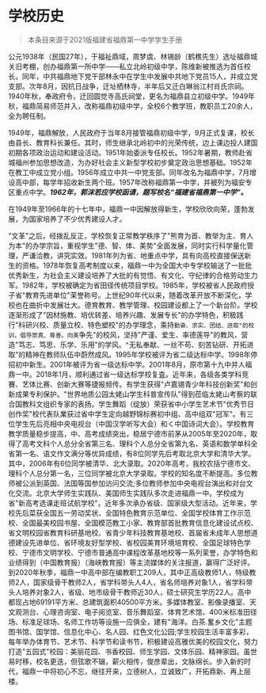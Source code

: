 # 学校历史

> 本条目来源于2021版福建省福鼎第一中学学生手册

公元1938年（民国27年），于福祉鼎域，周梦虞、林锡龄（鹤樵先生）选址福鼎城关旧考棚，创办福鼎第一所中学——私立北岭初级中学，陈维新被推选为首任校长。同年，中共福鼎地下党干部林永中在学生中发展中共地下党员15人，并成立党支部。次年8月，因抗日战争，迁址栖林寺，半年后又迁白琳翁江村肖氏宗祠。1940年秋，奉政府令，迁回圆觉寺高氏祠堂，更名为福鼎县立初级中学。1949年秋，福鼎简易师范并入，改称福鼎初级中学，全校6个教学班，教职员工20余人，全为聘任制。

1949年，福鼎解放，人民政府于当年8月接管福鼎初级中学，9月正式复课，校长由县长、教育科长兼任。其时，师生继承北岭初中的光荣传统，边上课边投人建国初期各项政治运动和建设活动。1951年始委派专任校长。1952年暑期，教师赴省城福州参加思想改造，为办好社会主义新型学校初步奠定政治思想基础。1952年在教工中成立党小组。1956年成立中共一中党支部。同年改名为福鼎中学，7月增设高中部，每学年招收新生两个班。1957年改称福鼎第一中学，并被列为福安专区重点中学。***1962年，郭沫若应学校函请，题写校名“福建省福鼎第一中学”。***

在1949年至1966年的十七年中，福鼎一中因解放得新生，学校欣欣向荣，蓬勃发展，为国家培养了不少优秀建设人才。

"文革"之后，经拨乱反正，学校恢复正常教学秩序了"熊育为首、教举为主、育人为本"的办学宗旨，重视学生"德、智、体、美势"全面发展，同时实行科学量化管理，严谦洽教，讲究实效。1981年列为省、地重点中学，具有向高校直接保送新生的资格。1978年恢复高考制度以来，福鼎一中为全国大中专学校输送了一批批优秀新生，为社会主义建设培养了大批的有觉悟、有文化、守纪律的合格劳动生力军。1982年，学校被确定为省田径传统项目学校。1985年，学校被省人民政府授子省"教育先进单位"茉誉称号。上世纪90年代以来，随着改革开放不断深化，学校也在曲折中发展壮大。德育教育、教学管理、校园建设都上了一个新台阶。学校逐渐形成了"因材施教、培优转差、培养兴趣、发展专长"的办学特色，积极践行"科研兴校、质量立校、特色塑校"的办学理念，乘持`勤奋、求实、团结、进取"的校训，倡导崇真、尊善。向美`争先"的校风，坚持"严谨、爱生、率德莲导"的教风，营造"笃志、笃思、乐学、乐用"的学风。^无私奉献、一丝不苟、刻苦钻研、开拓进取"的精神在教师队伍中蔚然成风。1995年学校被评为省二级达标中学。1998年停招初中新生。2001年被评为省一级达标中学。2001年8月，原市第十九中并人福鼎一中。2018年1月，顺利通过省一级达标学校复査。近年来，各级各类学科竞賽、艺体比赛、创新大赛等捷报频传。有学生获得"卢嘉锡青少年科技创新奖"和创新成果专利保护。"世界地质公园太姥山学生科普宣传队"得到莅临太姥山考察的联合国教科文组织专家的表扬。学生舞蹈（绽放）荣获省中小学生艺术节"优秀节日创作奖"校代表队業获过省中学生定向越野锦标赛初中组、高中组双"冠军"。有三位学生先后亮相中央电视台（中国汉学听写大会）和く中国诗词大会）。学校教育教学质量稳步提高，中、高考成绩突出，稳居宁德市前茅从2005年至2020年，取得了高考文科个人总分全省第三名、理科个人总分全省第九名、英语和数学单科全省第一名、语文作文满分等优异成绩，有8位同学先后考取北京大学和清华大学。其中，2006年有6位同学被清华、北大录取。2020年高考，我校农括宁德市文、理科个人总分第一名，三位同学被北京大学录取。学校的知名度不断提高。多位教师被公派到英国、法国等国参加访问交流;多位教师参加中央电视台演出和对台文化交流。北京大学师生实践队、美国师生实践队多次走进福鼎一中。学校成为省"新高考选课走班试航学校"。近年多次承办省级、国家级大型活动。近年来，学校先后菜获全国五一劳动奖状、全国特色教育示范单位、全国学校体育工作示范校、全国最美校园书屋、全国模范教工小家、教育部首批教育信息化建设试点校、省文明校园省教育科研基地校、省青少年科技教育基地校、首届省未成年人思想道德建设先进单位、省环境友好型学校、省校园美育环境培育校、全国足球特色学校、宁德市文明学校、宁德市普通高中课程改革基地校等一系列茉誉，办学特色和业绩得到（中国教育报）（海峡教育报）等主流媒体的关注报道，赢得广泛好评。到2020年秋季，福鼎一中高中部在编教职工209人，其中正高级教师1人，特级教师2人，国家级骨干教师2人，省学科带头人4人，省名师培养对象1人，省学科带头人培养对象2人，省级、地市级骨干教师近30人，硕士研究生学历22人。高中都现占地69191平方米、总建筑面积40500平方米。多媒体教室、影像录播室、天文观测台、心理咨询室、电子阅览室、音乐舞蹈室、体育艺术馆、400米标准田径场、标准足球场、名师工作坊等设施一应俱全，建有"海洋。白茶.奮乡文化"主题图书馆、国学馆、信息化中心、名人园、红色文化公园;学生校园生活丰富多彩，每年举办体育节、艺术节、科学节和读书节，积极建设高雅优美的校园文化，努力打造"五园式"校园：美丽花园、书香校园、师生学园、文体乐园、精神家园。虽世易时移，校名更迭，但弦歌不辍，薪火相传，俊彦辈出，文脉绵长。步入新的时代，福鼎一中将初心不忘，继往开来，立德树人，立诚致广，开拓鼎新、再上层楼。
